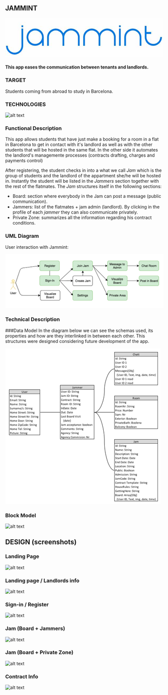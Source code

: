 ## JAMMINT

![alt text](https://raw.githubusercontent.com/aricima/jammint/master/src/assets/readMe/jammint.jpg)

#### This app eases the communication between tenants and landlords. 

### TARGET
Students coming from abroad to study in Barcelona.

### TECHNOLOGIES

![alt text](https://raw.githubusercontent.com/aricima/jammint/master/src/assets/readMe/technologies.jpg)

### Functional Description
This app allows students that have just make a booking for a room in a flat in Barcelona to get in contact with it's landlord as well as with the other students that will be hosted in the same flat. In the other side it automates the landlord's managemente processes (contracts drafting, charges and payments control)

After registering, the student checks in into a what we call *Jam* which is the group of students and the landlord of the appartment she/he will be hosted in. Instantly the student will be listed in the *Jammers* section together with the rest of the flatmates. The *Jam* structures itself in the following sections:
- Board: section where everybody in the Jam can post a message (public communication).
- Jammers: list of the flatmates + jam admin (landlord). By clicking in the profile of each *jammer* they can also communicate privately.
- Private Zone: summarizes all the information regarding his contract conditions.

### UML Diagram

User interaction with Jammint:

![alt text](https://raw.githubusercontent.com/aricima/jammint/master/src/assets/readMe/umlDiagram.png)



### Technical Description

###Data Model
In the diagram below we can see the schemas used, its properties and how are they interlinked in between each other. This structures were designed considering future development of the app.

![alt text](https://raw.githubusercontent.com/aricima/jammint/master/src/assets/readMe/dataModel.png)


### Block Model

![alt text](https://raw.githubusercontent.com/aricima/jammint/master/src/assets/readMe/blockModel.jpg)

## DESIGN (screenshots)

### Landing Page
![alt text](https://raw.githubusercontent.com/aricima/jammint/master/src/assets/readMe/Landing.jpg)

### Landing page / Landlords info
![alt text](https://raw.githubusercontent.com/aricima/jammint/master/src/assets/readMe/Landlord.jpg)

### Sign-in / Register
![alt text](https://raw.githubusercontent.com/aricima/jammint/master/src/assets/readMe/signIn.jpg)

### Jam (Board + Jammers)
![alt text](https://raw.githubusercontent.com/aricima/jammint/master/src/assets/readMe/Jam.jpg)

### Jam (Board + Private Zone)
![alt text](https://raw.githubusercontent.com/aricima/jammint/master/src/assets/readMe/PrivZone.jpg)

### Contract Info
![alt text](https://raw.githubusercontent.com/aricima/jammint/master/src/assets/readMe/ContractInfo.jpg)
